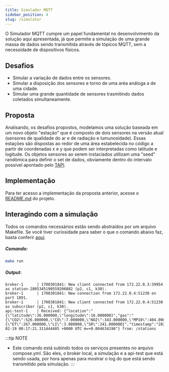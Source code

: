 ```yaml
---
title: Simulador MQTT
sidebar_position: 4
slug: /simulator
---
```


O Simulador MQTT cumpre um papel fundamental no desenvolvimento da solução aqui apresentada, já que permite a simulação de uma grande massa de dados sendo transmitida através de tópicos MQTT, sem a necessidade de dispositivos físicos.

## Desafios

- Simular a variação de dados entre os sensores.
- Simular a disposição dos sensores e torno de uma aréa análoga a de uma cidade.
- Simular uma grande quantidade de sensores trasmitindo dados coletados simultaneamente.

## Proposta

Analisando, os desafios propostos, modelamos uma solução baseada em um novo objeto "estação" que é composto de dois sensores na versão atual (sensores de qualidade do ar e de radiação e lumunosidade). Essas estações são dispostas ao redor de uma área estabelecida no código a partir de coordenadas x e y que podem ser interpretadas como latitude e logitude. Os objetos sensores ao serem instaciados utilizam uma "seed" randômica para definir o set de dados, obviamente dentro do intervalo possível apontado pelo [TAPI](https://docs.google.com/document/d/15Z7xMHzdsVBHOvIR-BQjqVmZohKrPUJz/edit).

## Implementação

Para ter acesso a implementação da proposta anterior, acesse o [README.md](https://github.com/Inteli-College/2024-T0002-EC09-G04/tree/main/backend#backend) do projeto.

## Interagindo com a simulação

Todos os comandos necessários estão sendo abstraídos por um arquivo Makefile. Se você tiver curiosidade para saber o que o comando abaixo faz, basta conferir [aqui](https://github.com/Inteli-College/2024-T0002-EC09-G04/blob/main/backend/Makefile#L15C2-L15C7).

##### Comando:

```bash
make run
```

##### Output:

```shell
broker-1      | 1708301841: New client connected from 172.22.0.3:39954 as station-2805345190559206082 (p2, c1, k30).
broker-1      | 1708301841: New connection from 172.22.0.4:51230 on port 1891.
broker-1      | 1708301841: New client connected from 172.22.0.4:51230 as subscriber (p2, c1, k30).
api-test-1    | Received: {"location":"{\"latitude\":36.000000,\"longitude\":16.000000}","gas":"{\"CO2\":526.000000,\"CO\":7.000000,\"NO2\":343.000000,\"MP10\":404.000000,\"MP25\":179.000000}","rad_lum":"{\"ET\":267.000000,\"LI\":3.000000,\"SR\":241.000000}","timestamp":"2024-02-19 00:17:21.311444485 +0000 UTC m=+0.004634198"} from: /stations
```

:::tip NOTE
- Este comando está subindo todos os serviços presentes no arquivo compose.yml. São eles, o broker local, a simulação e a api-test que está sendo usada, por hora apenas para mostrar o log do que está sendo transmitido pela simulação.
:::